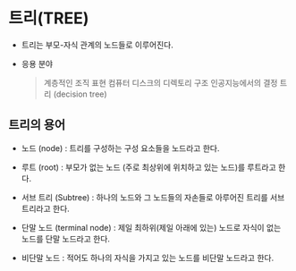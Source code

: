 # 트리(TREE)

- 트리는 부모-자식 관계의 노드들로 이루어진다.


- 응용 분야

    > 계층적인 조직 표현
    > 컴퓨터 디스크의 디렉토리 구조
    > 인공지능에서의 결정 트리 (decision tree)



## 트리의 용어

- 노드 (node) : 트리를 구성하는 구성 요소들을 노드라고 한다.

- 루트 (root) : 부모가 없는 노드 (주로 최상위에 위치하고 있는 노드)를 루트라고 한다.

- 서브 트리 (Subtree) : 하나의 노드와 그 노드들의 자손들로 아루어진 트리를 서브트리라고 한다.

- 단말 노드 (terminal node) : 제일 최하위(제일 아래에 있는) 노드로 자식이 없는 노드를 단말 노드라고 한다.

- 비단말 노드 : 적어도 하나의 자식을 가지고 있는 노드를 비단말 노드라고 한다.